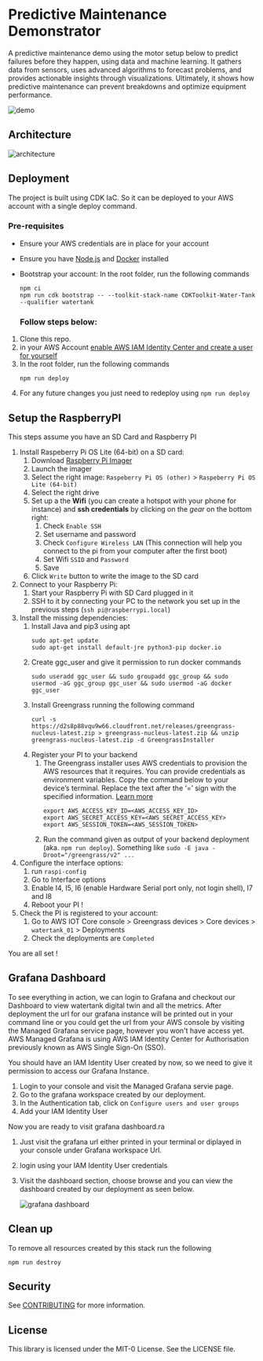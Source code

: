 # Predictive Maintenance Demonstrator

A predictive maintenance demo using the motor setup below to predict failures before they happen, using data and machine learning. It gathers data from sensors, uses advanced algorithms to forecast problems, and provides actionable insights through visualizations. Ultimately, it shows how predictive maintenance can prevent breakdowns and optimize equipment performance.

![demo](./doc/images/demo.png)

## Architecture

![architecture](./doc/images/architecture.png)

## Deployment

The project is built using CDK IaC. So it can be deployed to your AWS account with a single deploy command.

### Pre-requisites

- Ensure your AWS credentials are in place for your account
- Ensure you have [Node.js](https://nodejs.org) and [Docker](https://www.docker.com/products/docker-desktop/) installed
- Bootstrap your account:
  In the root folder, run the following commands

  ```
  npm ci
  npm run cdk bootstrap -- --toolkit-stack-name CDKToolkit-Water-Tank --qualifier watertank
  ```

  ### Follow steps below:

1. Clone this repo.
1. in your AWS Account [enable AWS IAM Identity Center and create a user for yourself](https://console.aws.amazon.com/singlesignon/identity/home)
1. In the root folder, run the following commands
   ```
   npm run deploy
   ```
1. For any future changes you just need to redeploy using `npm run deploy`

## Setup the RaspberryPI

This steps assume you have an SD Card and Raspberry PI

1. Install Raspeberry Pi OS Lite (64-bit) on a SD card:
   1. Download [Raspberry Pi Imager](https://www.raspberrypi.com/software/)
   1. Launch the imager
   1. Select the right image: `Raspeberry Pi OS (other)` > `Raspeberry Pi OS Lite (64-bit)`
   1. Select the right drive
   1. Set up a the **Wifi** (you can create a hotspot with your phone for instance) and **ssh credentials** by clicking on the _gear_ on the bottom right:
      1. Check `Enable SSH`
      1. Set username and password
      1. Check `Configure Wireless LAN` (This connection will help you connect to the pi from your computer after the first boot)
      1. Set Wifi `SSID` and `Password`
      1. Save
   1. Click `Write` button to write the image to the SD card
1. Connect to your Raspberry Pi:
   1. Start your Raspberry Pi with SD Card plugged in it
   1. SSH to it by connecting your PC to the network you set up in the previous steps (`ssh pi@raspberrypi.local`)
1. Install the missing dependencies:
   1. Install Java and pip3 using apt
      ```
      sudo apt-get update
      sudo apt-get install default-jre python3-pip docker.io
      ```
   1. Create ggc_user and give it permission to run docker commands
      ```
      sudo useradd ggc_user && sudo groupadd ggc_group && sudo usermod -aG ggc_group ggc_user && sudo usermod -aG docker ggc_user
      ```
   1. Install Greengrass running the following command
      ```
      curl -s https://d2s8p88vqu9w66.cloudfront.net/releases/greengrass-nucleus-latest.zip > greengrass-nucleus-latest.zip && unzip greengrass-nucleus-latest.zip -d GreengrassInstaller
      ```
   1. Register your PI to your backend
      1. The Greengrass installer uses AWS credentials to provision the AWS resources that it requires. You can provide credentials as environment variables. Copy the command below to your device’s terminal. Replace the text after the ‘=’ sign with the specified information. [Learn more](https://docs.aws.amazon.com/console/greengrass/v2/configure-aws-credentials)
         ```
         export AWS_ACCESS_KEY_ID=<AWS_ACCESS_KEY_ID>
         export AWS_SECRET_ACCESS_KEY=<AWS_SECRET_ACCESS_KEY>
         export AWS_SESSION_TOKEN=<AWS_SESSION_TOKEN>
         ```
      1. Run the command given as output of your backend deployment (aka. `npm run deploy`). Something like `sudo -E java -Droot="/greengrass/v2" ...`
1. Configure the interface options:
   1. run `raspi-config`
   1. Go to Interface options
   1. Enable I4, I5, I6 (enable Hardware Serial port only, not login shell), I7 and I8
   1. Reboot your PI !
1. Check the PI is registered to your account:
   1. Go to AWS IOT Core console > Greengrass devices > Core devices > `watertank_01` > Deployments
   1. Check the deployments are `Completed`

You are all set !

## Grafana Dashboard

To see everything in action, we can login to Grafana and checkout our Dashboard to view watertank digital twin and all the metrics.
After deployment the url for our grafana instance will be printed out in your command line or you could get the url from your AWS console by visiting the Managed Grafana service page, however you won't have access yet.
AWS Managed Grafana is using AWS IAM Identity Center for Authorisation previously known as AWS Single Sign-On (SSO).

You should have an IAM Identity User created by now, so we need to give it permission to access our Grafana Instance.

1. Login to your console and visit the Managed Grafana servie page.
1. Go to the grafana workspace created by our deployment.
1. In the Authentication tab, click on `Configure users and user groups`
1. Add your IAM Identity User

Now you are ready to visit grafana dashboard.ra

1. Just visit the grafana url either printed in your terminal or diplayed in your console under Grafana workspace Url.
1. login using your IAM Identity User credentials
1. Visit the dashboard section, choose browse and you can view the dashboard created by our deployment as seen below.

   ![grafana dashboard](./doc/images/grafana.png)

## Clean up

To remove all resources created by this stack run the following

```
npm run destroy
```

## Security

See [CONTRIBUTING](CONTRIBUTING.md#security-issue-notifications) for more information.

## License

This library is licensed under the MIT-0 License. See the LICENSE file.
